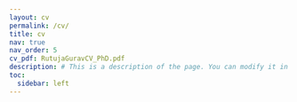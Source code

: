 ```yaml
---
layout: cv
permalink: /cv/
title: cv
nav: true
nav_order: 5
cv_pdf: RutujaGuravCV_PhD.pdf
description: # This is a description of the page. You can modify it in '_pages/cv.md'. You can also change or remove the top pdf download button.
toc:
  sidebar: left
---
```

